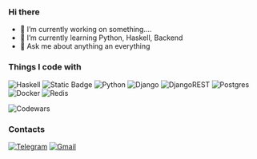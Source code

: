 ### Hi there

- 🔭 I’m currently working on something....
- 🌱 I’m currently learning Python, Haskell, Backend
- 💬 Ask me about anything an everything

### Things I code with

  ![Haskell](https://img.shields.io/badge/Haskell-5e5086?style=for-the-badge&logo=haskell&logoColor=white)
  ![Static Badge](https://img.shields.io/badge/Plutus-blue?style=for-the-badge&logo=cardano)
  ![Python](https://img.shields.io/badge/python-3670A0?style=for-the-badge&logo=python&logoColor=ffdd54)
  ![Django](https://img.shields.io/badge/django-%23092E20.svg?style=for-the-badge&logo=django&logoColor=white)
  ![DjangoREST](https://img.shields.io/badge/DJANGO-REST-ff1709?style=for-the-badge&logo=django&logoColor=white&color=ff1709&labelColor=gray)
  ![Postgres](https://img.shields.io/badge/postgres-%23316192.svg?style=for-the-badge&logo=postgresql&logoColor=white)
  ![Docker](https://img.shields.io/badge/docker-%230db7ed.svg?style=for-the-badge&logo=docker&logoColor=white)
  ![Redis](https://img.shields.io/badge/redis-%23DD0031.svg?style=for-the-badge&logo=redis&logoColor=white)

![Codewars](https://github.r2v.ch/codewars?user=dahaku&stroke=COLOR)

### Contacts
[![Telegram](https://img.shields.io/badge/Telegram-2CA5E0?style=for-the-badge&logo=telegram&logoColor=white)](https://t.me/dahaku)
[![Gmail](https://img.shields.io/badge/Gmail-D14836?style=for-the-badge&logo=gmail&logoColor=white)](mailto:paffel2@gmail.com)

